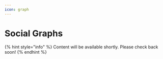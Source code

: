 ```yaml
---
icon: graph
---
```


# Social Graphs

{% hint style="info" %}
Content will be available shortly. Please check back soon!
{% endhint %}